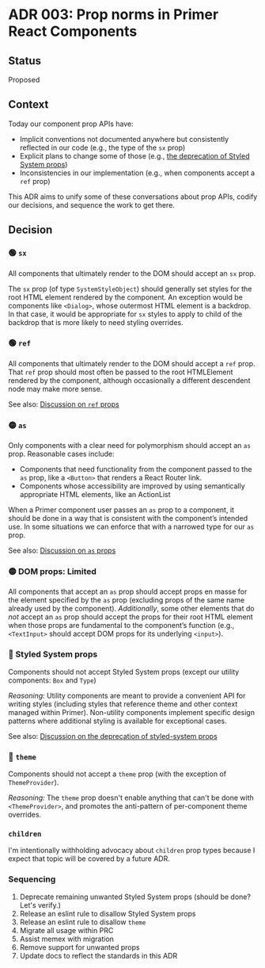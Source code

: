 # ADR 003: Prop norms in Primer React Components

## Status

Proposed

## Context

Today our component prop APIs have:

- Implicit conventions not documented anywhere but consistently reflected in our code (e.g., the type of the `sx` prop)
- Explicit plans to change some of those (e.g., [the deprecation of Styled System props](https://github.com/github/primer/discussions/132))
- Inconsistencies in our implementation (e.g., when components accept a `ref` prop)

This ADR aims to unify some of these conversations about prop APIs, codify our decisions, and sequence the work to get there.

## Decision

### 🟢 `sx`

All components that ultimately render to the DOM should accept an `sx` prop.

The `sx` prop (of type `SystemStyleObject`) should generally set styles for the root HTML element rendered by the component. An exception would be components like `<Dialog>`, whose outermost HTML element is a backdrop. In that case, it would be appropriate for `sx` styles to apply to child of the backdrop that is more likely to need styling overrides.

### 🟢 `ref`

All components that ultimately render to the DOM should accept a `ref` prop. That `ref` prop should most often be passed to the root HTMLElement rendered by the component, although occasionally a different descendent node may make more sense.

See also: [Discussion on `ref` props](https://github.com/github/primer/discussions/131)

### 🟡 `as`

Only components with a clear need for polymorphism should accept an `as` prop. Reasonable cases include:

- Components that need functionality from the component passed to the `as` prop, like a `<Button>` that renders a React Router link.
- Components whose accessibility are improved by using semantically appropriate HTML elements, like an ActionList

When a Primer component user passes an `as` prop to a component, it should be done in a way that is consistent with the component’s intended use. In some situations we can enforce that with a narrowed type for our `as` prop.

See also: [Discussion on `as` props](https://github.com/github/primer/discussions/130)

### 🟡 DOM props: Limited

All components that accept an `as` prop should accept props en masse for the element specified by the `as` prop (excluding props of the same name already used by the component). _Additionally_, some other elements that do _not_ accept an `as` prop should accept the props for their root HTML element when those props are fundamental to the component’s function (e.g., `<TextInput>` should accept DOM props for its underlying `<input>`).

### 🔴 Styled System props

Components should not accept Styled System props (except our utility components: `Box` and `Type`)

_Reasoning:_ Utility components are meant to provide a convenient API for writing styles (including styles that reference theme and other context managed within Primer). Non-utility components implement specific design patterns where additional styling is available for exceptional cases.

See also: [Discussion on the deprecation of styled-system props](https://github.com/github/primer/discussions/132)

### 🔴 `theme`

Components should not accept a `theme` prop (with the exception of `ThemeProvider`).

_Reasoning:_ The `theme` prop doesn't enable anything that can't be done with `<ThemeProvider>`, and promotes the anti-pattern of per-component theme overrides.

### `children`

I'm intentionally withholding advocacy about `children` prop types because I expect that topic will be covered by a future ADR.

### Sequencing

1. Deprecate remaining unwanted Styled System props (should be done? Let's verify.)
1. Release an eslint rule to disallow Styled System props
1. Release an eslint rule to disallow `theme`
1. Migrate all usage within PRC
1. Assist memex with migration
1. Remove support for unwanted props
1. Update docs to reflect the standards in this ADR
